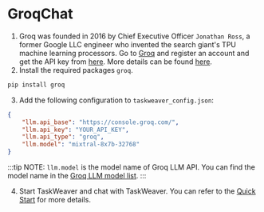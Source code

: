 # GroqChat

1. Groq was founded in 2016 by Chief Executive Officer `Jonathan Ross`, a former Google LLC engineer who invented the search giant's TPU machine learning processors. Go to [Groq](https://groq.com/) and register an account and get the API key from [here](https://console.groq.com/keys). More details can be found [here](https://console.groq.com/docs/quickstart).
2. Install the required packages `groq`.
```bash
pip install groq
```
3. Add the following configuration to `taskweaver_config.json`:
```json showLineNumbers
{
    "llm.api_base": "https://console.groq.com/",
    "llm.api_key": "YOUR_API_KEY",
    "llm.api_type": "groq",
    "llm.model": "mixtral-8x7b-32768"
}
```

:::tip
NOTE: `llm.model` is the model name of Groq LLM API. 
You can find the model name in the [Groq LLM model list](https://console.groq.com/docs/models).
:::

4. Start TaskWeaver and chat with TaskWeaver. 
You can refer to the [Quick Start](../quickstart.md) for more details.
